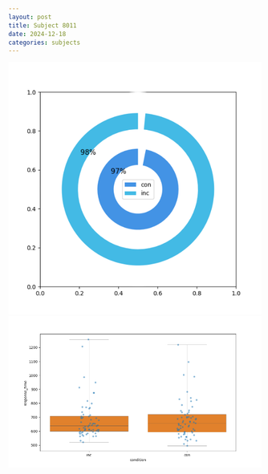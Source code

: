 ```yaml
---
layout: post
title: Subject 8011
date: 2024-12-18
categories: subjects
---
```


![](data/8011/run-7/8011_accuracy_by_condition.png)
![](data/8011/run-7/8011_rt.png)
